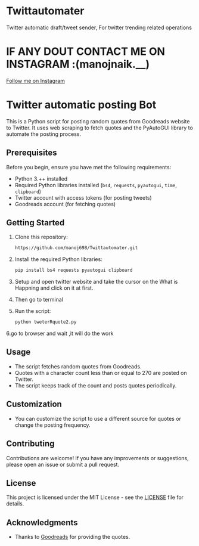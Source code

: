 # Twittautomater
Twitter automatic draft/tweet  sender, For twitter trending related operations

# IF ANY DOUT CONTACT ME ON INSTAGRAM :(manojnaik.__)

<a href="https://www.instagram.com/manojnaik.__/" target="_blank">Follow me on Instagram</a>


# Twitter automatic posting Bot

This is a Python script for posting random quotes from Goodreads website to Twitter. It uses web scraping to fetch quotes and the PyAutoGUI library to automate the posting process.

## Prerequisites

Before you begin, ensure you have met the following requirements:

- Python 3.++ installed
- Required Python libraries installed (`bs4`, `requests`, `pyautogui`, `time`, `clipboard`)
- Twitter account with access tokens (for posting tweets)
- Goodreads account (for fetching quotes)

## Getting Started

1. Clone this repository:

   ```bash
   https://github.com/manoj698/Twittautomater.git
   ```

2. Install the required Python libraries:

   ```bash
   pip install bs4 requests pyautogui clipboard
   ```

3. Setup and open twitter website and take the cursor on the What is Happning and click on it at first.

4. Then go to terminal

5. Run the script:

   ```bash
   python tweterRquote2.py
   ```

6.go to browser and wait ,it will do the work

## Usage

- The script fetches random quotes from Goodreads.
- Quotes with a character count less than or equal to 270 are posted on Twitter.
- The script keeps track of the count and posts quotes periodically.

## Customization

- You can customize the script to use a different source for quotes or change the posting frequency.

## Contributing

Contributions are welcome! If you have any improvements or suggestions, please open an issue or submit a pull request.

## License

This project is licensed under the MIT License - see the [LICENSE](LICENSE) file for details.

## Acknowledgments

- Thanks to [Goodreads](https://www.goodreads.com) for providing the quotes.




